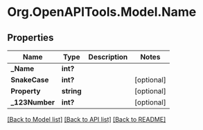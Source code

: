 
# Org.OpenAPITools.Model.Name

## Properties

Name | Type | Description | Notes
------------ | ------------- | ------------- | -------------
**_Name** | **int?** |  | 
**SnakeCase** | **int?** |  | [optional] 
**Property** | **string** |  | [optional] 
**_123Number** | **int?** |  | [optional] 

[[Back to Model list]](../README.md#documentation-for-models)
[[Back to API list]](../README.md#documentation-for-api-endpoints)
[[Back to README]](../README.md)

